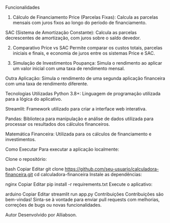 Funcionalidades
1. Cálculo de Financiamento
Price (Parcelas Fixas): Calcula as parcelas mensais com juros fixos ao longo do período de financiamento.

SAC (Sistema de Amortização Constante): Calcula as parcelas decrescentes de amortização, com juros sobre o saldo devedor.

2. Comparativo Price vs SAC
Permite comparar os custos totais, parcelas iniciais e finais, e economia de juros entre os sistemas Price e SAC.

3. Simulação de Investimentos
Poupança: Simula o rendimento ao aplicar um valor inicial com uma taxa de rendimento mensal.

Outra Aplicação: Simula o rendimento de uma segunda aplicação financeira com uma taxa de rendimento diferente.

Tecnologias Utilizadas
Python 3.8+: Linguagem de programação utilizada para a lógica do aplicativo.

Streamlit: Framework utilizado para criar a interface web interativa.

Pandas: Biblioteca para manipulação e análise de dados utilizada para processar os resultados dos cálculos financeiros.

Matemática Financeira: Utilizada para os cálculos de financiamento e investimentos.

Como Executar
Para executar a aplicação localmente:

Clone o repositório:

bash
Copiar
Editar
git clone https://github.com/seu-usuario/calculadora-financeira.git
cd calculadora-financeira
Instale as dependências:

nginx
Copiar
Editar
pip install -r requirements.txt
Execute o aplicativo:

arduino
Copiar
Editar
streamlit run app.py
Contribuições
Contribuições são bem-vindas! Sinta-se à vontade para enviar pull requests com melhorias, correções de bugs ou novas funcionalidades.

Autor
Desenvolvido por Alliabson.
